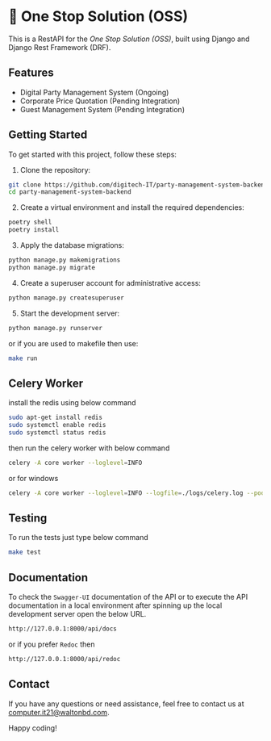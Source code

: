 # 📑 One Stop Solution (OSS)

This is a RestAPI for the *One Stop Solution (OSS)*, built using Django and Django Rest Framework (DRF).

## Features

- Digital Party Management System (Ongoing)
- Corporate Price Quotation (Pending Integration)
- Guest Management System (Pending Integration)

## Getting Started

To get started with this project, follow these steps:

1. Clone the repository:

```bash
git clone https://github.com/digitech-IT/party-management-system-backend.git
cd party-management-system-backend
```

2. Create a virtual environment and install the required dependencies:

```bash
poetry shell
poetry install
```

3. Apply the database migrations:

```bash
python manage.py makemigrations
python manage.py migrate
```

4. Create a superuser account for administrative access:

```bash
python manage.py createsuperuser
```

5. Start the development server:

```bash
python manage.py runserver
```

or if you are used to makefile then use:

```bash
make run
```

## Celery Worker

install the redis using below command

```bash
sudo apt-get install redis
sudo systemctl enable redis
sudo systemctl status redis
```

then run the celery worker with below command

```bash
celery -A core worker --loglevel=INFO
```
or for windows
```bash
celery -A core worker --loglevel=INFO --logfile=./logs/celery.log --pool=solo
```

## Testing

To run the tests just type below command

```bash
make test
```

## Documentation

To check the `Swagger-UI` documentation of the API or to execute the API documentation in a local environment after spinning up the local development server open the below URL.

```bash
http://127.0.0.1:8000/api/docs
```

or if you prefer `Redoc` then

```bash
http://127.0.0.1:8000/api/redoc
```

## Contact

If you have any questions or need assistance, feel free to contact us at [computer.it21@waltonbd.com](mailto:computer.it21@waltonbd.com).

Happy coding!

